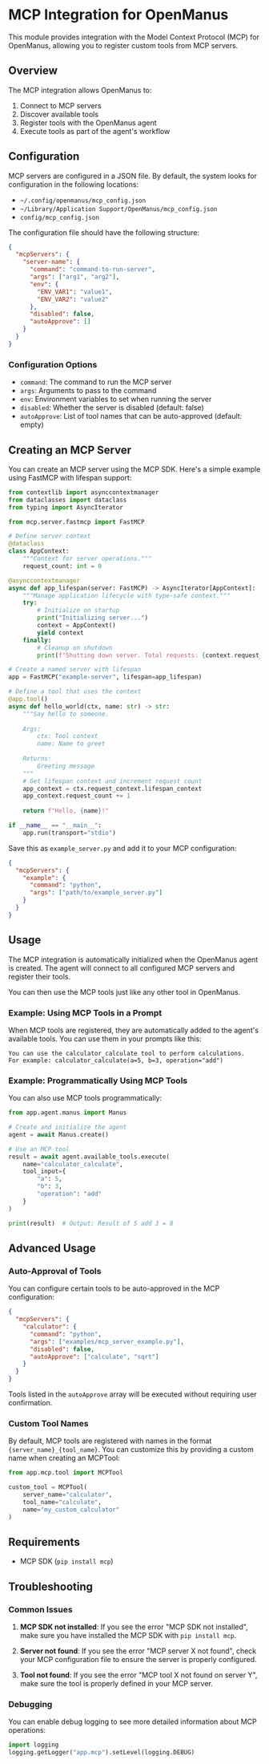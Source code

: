 # MCP Integration for OpenManus

This module provides integration with the Model Context Protocol (MCP) for OpenManus, allowing you to register custom tools from MCP servers.

## Overview

The MCP integration allows OpenManus to:

1. Connect to MCP servers
2. Discover available tools
3. Register tools with the OpenManus agent
4. Execute tools as part of the agent's workflow

## Configuration

MCP servers are configured in a JSON file. By default, the system looks for configuration in the following locations:

- `~/.config/openmanus/mcp_config.json`
- `~/Library/Application Support/OpenManus/mcp_config.json`
- `config/mcp_config.json`

The configuration file should have the following structure:

```json
{
  "mcpServers": {
    "server-name": {
      "command": "command-to-run-server",
      "args": ["arg1", "arg2"],
      "env": {
        "ENV_VAR1": "value1",
        "ENV_VAR2": "value2"
      },
      "disabled": false,
      "autoApprove": []
    }
  }
}
```

### Configuration Options

- `command`: The command to run the MCP server
- `args`: Arguments to pass to the command
- `env`: Environment variables to set when running the server
- `disabled`: Whether the server is disabled (default: false)
- `autoApprove`: List of tool names that can be auto-approved (default: empty)

## Creating an MCP Server

You can create an MCP server using the MCP SDK. Here's a simple example using FastMCP with lifespan support:

```python
from contextlib import asynccontextmanager
from dataclasses import dataclass
from typing import AsyncIterator

from mcp.server.fastmcp import FastMCP

# Define server context
@dataclass
class AppContext:
    """Context for server operations."""
    request_count: int = 0

@asynccontextmanager
async def app_lifespan(server: FastMCP) -> AsyncIterator[AppContext]:
    """Manage application lifecycle with type-safe context."""
    try:
        # Initialize on startup
        print("Initializing server...")
        context = AppContext()
        yield context
    finally:
        # Cleanup on shutdown
        print(f"Shutting down server. Total requests: {context.request_count}")

# Create a named server with lifespan
app = FastMCP("example-server", lifespan=app_lifespan)

# Define a tool that uses the context
@app.tool()
async def hello_world(ctx, name: str) -> str:
    """Say hello to someone.
    
    Args:
        ctx: Tool context
        name: Name to greet
        
    Returns:
        Greeting message
    """
    # Get lifespan context and increment request count
    app_context = ctx.request_context.lifespan_context
    app_context.request_count += 1
    
    return f"Hello, {name}!"

if __name__ == "__main__":
    app.run(transport="stdio")
```

Save this as `example_server.py` and add it to your MCP configuration:

```json
{
  "mcpServers": {
    "example": {
      "command": "python",
      "args": ["path/to/example_server.py"]
    }
  }
}
```

## Usage

The MCP integration is automatically initialized when the OpenManus agent is created. The agent will connect to all configured MCP servers and register their tools.

You can then use the MCP tools just like any other tool in OpenManus.

### Example: Using MCP Tools in a Prompt

When MCP tools are registered, they are automatically added to the agent's available tools. You can use them in your prompts like this:

```
You can use the calculator_calculate tool to perform calculations.
For example: calculator_calculate(a=5, b=3, operation="add")
```

### Example: Programmatically Using MCP Tools

You can also use MCP tools programmatically:

```python
from app.agent.manus import Manus

# Create and initialize the agent
agent = await Manus.create()

# Use an MCP tool
result = await agent.available_tools.execute(
    name="calculator_calculate",
    tool_input={
        "a": 5,
        "b": 3,
        "operation": "add"
    }
)

print(result)  # Output: Result of 5 add 3 = 8
```

## Advanced Usage

### Auto-Approval of Tools

You can configure certain tools to be auto-approved in the MCP configuration:

```json
{
  "mcpServers": {
    "calculator": {
      "command": "python",
      "args": ["examples/mcp_server_example.py"],
      "disabled": false,
      "autoApprove": ["calculate", "sqrt"]
    }
  }
}
```

Tools listed in the `autoApprove` array will be executed without requiring user confirmation.

### Custom Tool Names

By default, MCP tools are registered with names in the format `{server_name}_{tool_name}`. You can customize this by providing a custom name when creating an MCPTool:

```python
from app.mcp.tool import MCPTool

custom_tool = MCPTool(
    server_name="calculator",
    tool_name="calculate",
    name="my_custom_calculator"
)
```

## Requirements

- MCP SDK (`pip install mcp`)

## Troubleshooting

### Common Issues

1. **MCP SDK not installed**: If you see the error "MCP SDK not installed", make sure you have installed the MCP SDK with `pip install mcp`.

2. **Server not found**: If you see the error "MCP server X not found", check your MCP configuration file to ensure the server is properly configured.

3. **Tool not found**: If you see the error "MCP tool X not found on server Y", make sure the tool is properly defined in your MCP server.

### Debugging

You can enable debug logging to see more detailed information about MCP operations:

```python
import logging
logging.getLogger("app.mcp").setLevel(logging.DEBUG)
```
